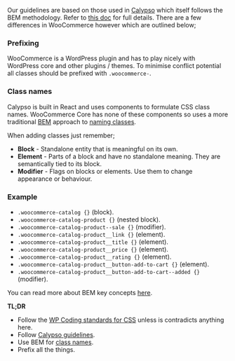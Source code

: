 Our guidelines are based on those used in [Calypso](https://github.com/Automattic/wp-calypso) which itself follows the BEM methodology. Refer to [this doc](https://wpcalypso.wordpress.com/devdocs/docs/coding-guidelines/css.md?term=css) for full details. There are a few differences in WooCommerce however which are outlined below;

### Prefixing
WooCommerce is a WordPress plugin and has to play nicely with WordPress core and other plugins / themes. To minimise conflict potential all classes should be prefixed with `.woocommerce-`.

### Class names
Calypso is built in React and uses components to formulate CSS class names. WooCommerce Core has none of these components so uses a more traditional [BEM](http://getbem.com/) approach to [naming classes](http://cssguidelin.es/#bem-like-naming). 

When adding classes just remember;

* **Block** - Standalone entity that is meaningful on its own.
* **Element** - Parts of a block and have no standalone meaning. They are semantically tied to its block.
* **Modifier** - Flags on blocks or elements. Use them to change appearance or behaviour.

### Example
* `.woocommerce-catalog {}` (block).
* `.woocommerce-catalog-product {}` (nested block).
* `.woocommerce-catalog-product--sale {}` (modifier).
* `.woocommerce-catalog-product__link {}` (element).
* `.woocommerce-catalog-product__title {}` (element).
* `.woocommerce-catalog-product__price {}` (element).
* `.woocommerce-catalog-product__rating {}` (element).
* `.woocommerce-catalog-product__button-add-to-cart {}` (element).
* `.woocommerce-catalog-product__button-add-to-cart--added {}` (modifier).

You can read more about BEM key concepts [here](https://en.bem.info/methodology/key-concepts/).

**TL;DR**

- Follow the [WP Coding standards for CSS](https://make.wordpress.org/core/handbook/best-practices/coding-standards/css/) unless is contradicts anything here.
- Follow [Calypso guidelines](https://wpcalypso.wordpress.com/devdocs/docs/coding-guidelines/css.md?term=css).
- Use BEM for [class names](https://en.bem.info/methodology/naming-convention/).
- Prefix all the things.


